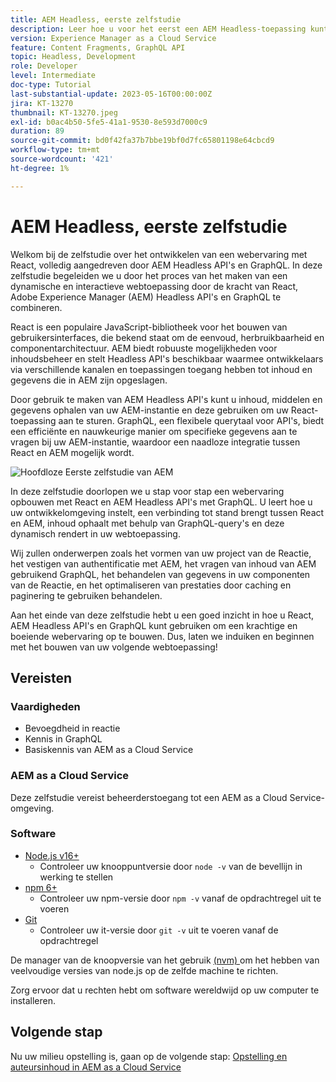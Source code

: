```yaml
---
title: AEM Headless, eerste zelfstudie
description: Leer hoe u voor het eerst een AEM Headless-toepassing kunt zijn.
version: Experience Manager as a Cloud Service
feature: Content Fragments, GraphQL API
topic: Headless, Development
role: Developer
level: Intermediate
doc-type: Tutorial
last-substantial-update: 2023-05-16T00:00:00Z
jira: KT-13270
thumbnail: KT-13270.jpeg
exl-id: b0ac4b50-5fe5-41a1-9530-8e593d7000c9
duration: 89
source-git-commit: bd0f42fa37b7bbe19bf0d7fc65801198e64cbcd9
workflow-type: tm+mt
source-wordcount: '421'
ht-degree: 1%

---
```


# AEM Headless, eerste zelfstudie

Welkom bij de zelfstudie over het ontwikkelen van een webervaring met React, volledig aangedreven door AEM Headless API&#39;s en GraphQL. In deze zelfstudie begeleiden we u door het proces van het maken van een dynamische en interactieve webtoepassing door de kracht van React, Adobe Experience Manager (AEM) Headless API&#39;s en GraphQL te combineren.

React is een populaire JavaScript-bibliotheek voor het bouwen van gebruikersinterfaces, die bekend staat om de eenvoud, herbruikbaarheid en componentarchitectuur. AEM biedt robuuste mogelijkheden voor inhoudsbeheer en stelt Headless API&#39;s beschikbaar waarmee ontwikkelaars via verschillende kanalen en toepassingen toegang hebben tot inhoud en gegevens die in AEM zijn opgeslagen.

Door gebruik te maken van AEM Headless API&#39;s kunt u inhoud, middelen en gegevens ophalen van uw AEM-instantie en deze gebruiken om uw React-toepassing aan te sturen. GraphQL, een flexibele querytaal voor API&#39;s, biedt een efficiënte en nauwkeurige manier om specifieke gegevens aan te vragen bij uw AEM-instantie, waardoor een naadloze integratie tussen React en AEM mogelijk wordt.

![ Hoofdloze Eerste zelfstudie van AEM ](./assets/overview/overview.png)

In deze zelfstudie doorlopen we u stap voor stap een webervaring opbouwen met React en AEM Headless API&#39;s met GraphQL. U leert hoe u uw ontwikkelomgeving instelt, een verbinding tot stand brengt tussen React en AEM, inhoud ophaalt met behulp van GraphQL-query&#39;s en deze dynamisch rendert in uw webtoepassing.

Wij zullen onderwerpen zoals het vormen van uw project van de Reactie, het vestigen van authentificatie met AEM, het vragen van inhoud van AEM gebruikend GraphQL, het behandelen van gegevens in uw componenten van de Reactie, en het optimaliseren van prestaties door caching en paginering te gebruiken behandelen.

Aan het einde van deze zelfstudie hebt u een goed inzicht in hoe u React, AEM Headless API&#39;s en GraphQL kunt gebruiken om een krachtige en boeiende webervaring op te bouwen. Dus, laten we induiken en beginnen met het bouwen van uw volgende webtoepassing!

## Vereisten

### Vaardigheden

+ Bevoegdheid in reactie
+ Kennis in GraphQL
+ Basiskennis van AEM as a Cloud Service

### AEM as a Cloud Service

Deze zelfstudie vereist beheerderstoegang tot een AEM as a Cloud Service-omgeving.

### Software

+ [ Node.js v16+ ](https://nodejs.org/en/)
   + Controleer uw knooppuntversie door `node -v` van de bevellijn in werking te stellen
+ [ npm 6+ ](https://www.npmjs.com/)
   + Controleer uw npm-versie door `npm -v` vanaf de opdrachtregel uit te voeren
+ [ Git ](https://git-scm.com/)
   + Controleer uw it-versie door `git -v` uit te voeren vanaf de opdrachtregel

De manager van de knoopversie van het gebruik [ (nvm) ](https://github.com/nvm-sh/nvm) om het hebben van veelvoudige versies van node.js op de zelfde machine te richten.

Zorg ervoor dat u rechten hebt om software wereldwijd op uw computer te installeren.

## Volgende stap

Nu uw milieu opstelling is, gaan op de volgende stap: [ Opstelling en auteursinhoud in AEM as a Cloud Service ](./1-content-modeling.md)
